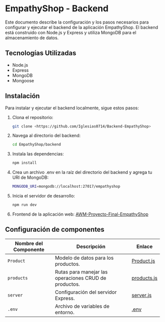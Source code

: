 # EmpathyShop - Backend

Este documento describe la configuración y los pasos necesarios para configurar y ejecutar el backend de la aplicación EmpathyShop.
El backend está construido con Node.js y Express y utiliza MongoDB para el almacenamiento de datos.

## Tecnologías Utilizadas

- Node.js
- Express
- MongoDB
- Mongoose

## Instalación

Para instalar y ejecutar el backend localmente, sigue estos pasos:

1. Clona el repositorio:
   ```bash
   git clone <https://github.com/Iglesias0714/Backend-EmpathyShop>
2. Navega al directorio del backend:
   ```bash
   cd EmpathyShop/backend
3. Instala las dependencias:
   ```bash
   npm install
4. Crea un archivo .env en la raíz del directorio del backend y agrega tu URI de MongoDB:
   ```bash
   MONGODB_URI=mongodb://localhost:27017/empathyshop
5. Inicia el servidor de desarrollo:
   ```bash
   npm run dev
6. Frontend de la aplicación web:
  [AWM-Proyecto-Final-EmpathyShop](https://github.com/Iglesias0714/AWM-Proyecto-Final-EmpathyShop)
    
## Configuración de componentes
| Nombre del Componente | Descripción | Enlace |
|-----------------------|-------------|--------|
| `Product`             | Modelo de datos para los productos. | [Product.js](./models/Product.js) |
| `products`            | Rutas para manejar las operaciones CRUD de productos. | [products.js](./routes/products.js) |
| `server`              | Configuración del servidor Express. | [server.js](./server.js) |
| `.env`                | Archivo de variables de entorno. | [.env](./.env) |



